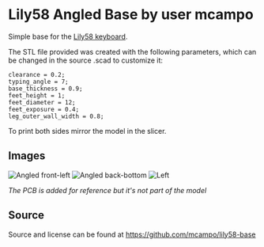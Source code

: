 # Lily58 Angled Base by user mcampo

Simple base for the [Lily58 keyboard](https://github.com/kata0510/Lily58).

The STL file provided was created with the following parameters, which can be changed in the source .scad to customize it:

```
clearance = 0.2;
typing_angle = 7;
base_thickness = 0.9;
feet_height = 1;
feet_diameter = 12;
feet_exposure = 0.4;
leg_outer_wall_width = 0.8;
```

To print both sides mirror the model in the slicer.

## Images

![Angled front-left](https://i.imgur.com/r28tl5H.jpeg)
![Angled back-bottom](https://i.imgur.com/4REqq89.jpeg)
![Left](https://i.imgur.com/63NTtoe.jpeg)

*The PCB is added for reference but it's not part of the model*

## Source

Source and license can be found at https://github.com/mcampo/lily58-base